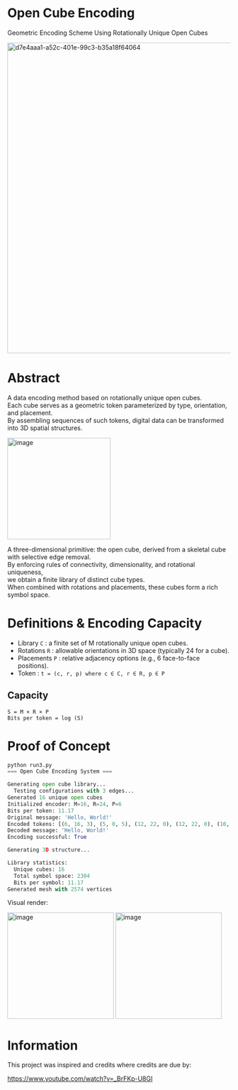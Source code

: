 # Open Cube Encoding
Geometric Encoding Scheme Using Rotationally Unique Open Cubes

<img width="700" alt="d7e4aaa1-a52c-401e-99c3-b35a18f64064" src="https://github.com/user-attachments/assets/30b7e7e5-eec3-4c6c-9bc6-4d6bbb79206b" />

# Abstract

A data encoding method based on rotationally unique open cubes.  
Each cube serves as a geometric token parameterized by type, orientation, and placement.  
By assembling sequences of such tokens, digital data can be transformed into 3D spatial structures.  

<img width="233" height="229" alt="image" src="https://github.com/user-attachments/assets/ab329918-ac83-47d1-a2bb-f9760cf62ab6" />

A three-dimensional primitive: the open cube, derived from a skeletal cube with selective edge removal.  
By enforcing rules of connectivity, dimensionality, and rotational uniqueness,  
we obtain a finite library of distinct cube types.  
When combined with rotations and placements, these cubes form a rich symbol space.  

# Definitions & Encoding Capacity

- Library `C`       : a finite set of M rotationally unique open cubes.
- Rotations `R`     : allowable orientations in 3D space (typically 24 for a cube).
- Placements `P`    : relative adjacency options (e.g., 6 face-to-face positions).
- Token             : `t = (c, r, p) where c ∈ C, r ∈ R, p ∈ P`
 
## Capacity
```
S = M × R × P
Bits per token = log (S)
```

# Proof of Concept

```py
python run3.py
=== Open Cube Encoding System ===

Generating open cube library...
  Testing configurations with 3 edges...
Generated 16 unique open cubes
Initialized encoder: M=16, R=24, P=6
Bits per token: 11.17
Original message: 'Hello, World!'
Encoded tokens: [(6, 16, 3), (5, 0, 5), (12, 22, 0), (12, 22, 0), (10, 0, 2), (12, 11, 0), (5, 7, 4), (12, 11, 1), (10, 0, 2), (10, 0, 4), (12, 22, 0), (9, 3, 4), (1, 6, 3)]
Decoded message: 'Hello, World!'
Encoding successful: True

Generating 3D structure...

Library statistics:
  Unique cubes: 16
  Total symbol space: 2304
  Bits per symbol: 11.17
Generated mesh with 2574 vertices
```

Visual render:  

<img width="240" alt="image" src="https://github.com/user-attachments/assets/92676f50-965f-43fc-881f-5601cf6525ab" />
<img width="240" alt="image" src="https://github.com/user-attachments/assets/8d21ef46-6a21-4f0d-99aa-637d1fd6512f" />



# Information

This project was inspired and credits where credits are due by:

https://www.youtube.com/watch?v=_BrFKp-U8GI
